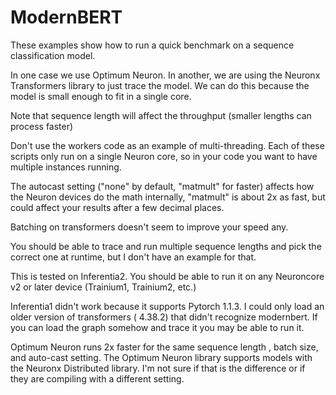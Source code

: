 # ModernBERT

These examples show how to run a quick benchmark on a sequence classification model.

In one case we use Optimum Neuron.  In another, we are using the Neuronx Transformers library to just trace the model.  We can do this because the model is small enough to fit in a single core.

Note that sequence length will affect the throughput (smaller lengths can process faster)

Don't use the workers code as an example of multi-threading.  Each of these scripts only run on a single Neuron core, so in your code you want to have multiple instances running.

The autocast setting ("none" by default, "matmult" for faster) affects how the Neuron devices do the math internally,  "matmult" is about 2x as fast, but could affect your results after a few decimal places.

Batching on transformers doesn't seem to improve your speed any.

You should be able to trace and run multiple sequence lengths and pick the correct one at runtime, but I don't have an example for that.

This is tested on Inferentia2.  You should be able to run it on any Neuroncore v2 or later device (Trainium1, Trainium2, etc.)

Inferentia1 didn't work because it supports Pytorch 1.1.3.  I could only load an older version of transformers ( 4.38.2) that didn't recognize modernbert.  If you can load the graph somehow and trace it you may be able to run it.

Optimum Neuron runs 2x faster for the same sequence length , batch size, and auto-cast setting.  The Optimum Neuron library supports models with the Neuronx Distributed library.  I'm not sure if that is the difference or if they are compiling with a different setting.
